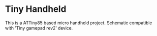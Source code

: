 # Tiny Handheld
This is a ATTiny85 based micro handheld project.
Schematic compatible with 'Tiny gamepad rev2' device.
